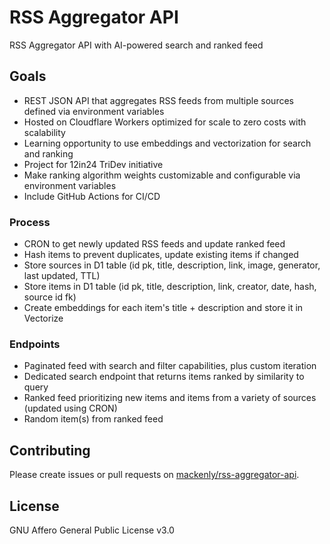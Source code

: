 # RSS Aggregator API
RSS Aggregator API with AI-powered search and ranked feed

## Goals
- REST JSON API that aggregates RSS feeds from multiple sources defined via environment variables
- Hosted on Cloudflare Workers optimized for scale to zero costs with scalability
- Learning opportunity to use embeddings and vectorization for search and ranking
- Project for 12in24 TriDev initiative
- Make ranking algorithm weights customizable and configurable via environment variables
- Include GitHub Actions for CI/CD

### Process
- CRON to get newly updated RSS feeds and update ranked feed
- Hash items to prevent duplicates, update existing items if changed
- Store sources in D1 table (id pk, title, description, link, image, generator, last updated, TTL)
- Store items in D1 table (id pk, title, description, link, creator, date, hash, source id fk)
- Create embeddings for each item's title + description and store it in Vectorize

### Endpoints
- Paginated feed with search and filter capabilities, plus custom iteration
- Dedicated search endpoint that returns items ranked by similarity to query
- Ranked feed prioritizing new items and items from a variety of sources (updated using CRON)
- Random item(s) from ranked feed

## Contributing
Please create issues or pull requests on [mackenly/rss-aggregator-api](https://github.com/mackenly/rss-aggregator-api).

## License
GNU Affero General Public License v3.0